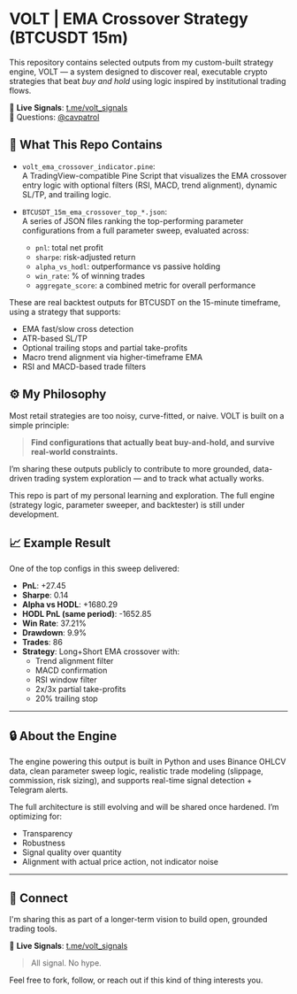 # VOLT | EMA Crossover Strategy (BTCUSDT 15m)

This repository contains selected outputs from my custom-built strategy engine, VOLT — a system designed to discover real, executable crypto strategies that beat *buy and hold* using logic inspired by institutional trading flows.

📱 **Live Signals**: [t.me/volt\_signals](https://t.me/volt_signals)  
🧠 Questions: [@cavpatrol](https://twitter.com/cavpatrol)

## 📌 What This Repo Contains

- `volt_ema_crossover_indicator.pine`:  
  A TradingView-compatible Pine Script that visualizes the EMA crossover entry logic with optional filters (RSI, MACD, trend alignment), dynamic SL/TP, and trailing logic.

- `BTCUSDT_15m_ema_crossover_top_*.json`:  
  A series of JSON files ranking the top-performing parameter configurations from a full parameter sweep, evaluated across:
  - `pnl`: total net profit
  - `sharpe`: risk-adjusted return
  - `alpha_vs_hodl`: outperformance vs passive holding
  - `win_rate`: % of winning trades
  - `aggregate_score`: a combined metric for overall performance

These are real backtest outputs for BTCUSDT on the 15-minute timeframe, using a strategy that supports:
- EMA fast/slow cross detection
- ATR-based SL/TP
- Optional trailing stops and partial take-profits
- Macro trend alignment via higher-timeframe EMA
- RSI and MACD-based trade filters

## ⚙️ My Philosophy

Most retail strategies are too noisy, curve-fitted, or naive. VOLT is built on a simple principle:

> **Find configurations that actually beat buy-and-hold, and survive real-world constraints.**

I’m sharing these outputs publicly to contribute to more grounded, data-driven trading system exploration — and to track what actually works.

This repo is part of my personal learning and exploration. The full engine (strategy logic, parameter sweeper, and backtester) is still under development.

## 📈 Example Result

One of the top configs in this sweep delivered:

- **PnL**: +27.45  
- **Sharpe**: 0.14  
- **Alpha vs HODL**: +1680.29  
- **HODL PnL (same period)**: -1652.85  
- **Win Rate**: 37.21%  
- **Drawdown**: 9.9%  
- **Trades**: 86  
- **Strategy**: Long+Short EMA crossover with:
  - Trend alignment filter
  - MACD confirmation
  - RSI window filter
  - 2x/3x partial take-profits
  - 20% trailing stop

---

## 🔒 About the Engine

The engine powering this output is built in Python and uses Binance OHLCV data, clean parameter sweep logic, realistic trade modeling (slippage, commission, risk sizing), and supports real-time signal detection + Telegram alerts.

The full architecture is still evolving and will be shared once hardened. I’m optimizing for:

- Transparency
- Robustness
- Signal quality over quantity
- Alignment with actual price action, not indicator noise

---

## 🧠 Connect

I'm sharing this as part of a longer-term vision to build open, grounded trading tools.

📱 **Live Signals**: [t.me/volt\_signals](https://t.me/volt_signals)  


> All signal. No hype.

Feel free to fork, follow, or reach out if this kind of thing interests you.
